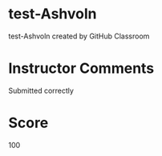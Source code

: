 # test-Ashvoln
test-Ashvoln created by GitHub Classroom

# Instructor Comments
Submitted correctly

# Score
100
